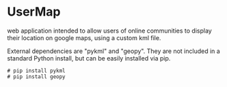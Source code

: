 UserMap
=======

web application intended to allow users of online communities to display their location on google maps, using a custom kml file.

External dependencies are "pykml" and "geopy".
They are not included in a standard Python install,
but can be easily installed via pip.

    # pip install pykml
    # pip install geopy
